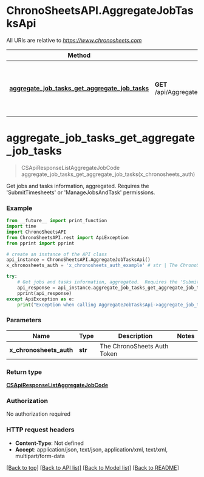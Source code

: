# ChronoSheetsAPI.AggregateJobTasksApi

All URIs are relative to *https://www.chronosheets.com*

Method | HTTP request | Description
------------- | ------------- | -------------
[**aggregate_job_tasks_get_aggregate_job_tasks**](AggregateJobTasksApi.md#aggregate_job_tasks_get_aggregate_job_tasks) | **GET** /api/AggregateJobTasks/GetAggregateJobTasks | Get jobs and tasks information, aggregated.  Requires the &#39;SubmitTimesheets&#39; or &#39;ManageJobsAndTask&#39; permissions.


# **aggregate_job_tasks_get_aggregate_job_tasks**
> CSApiResponseListAggregateJobCode aggregate_job_tasks_get_aggregate_job_tasks(x_chronosheets_auth)

Get jobs and tasks information, aggregated.  Requires the 'SubmitTimesheets' or 'ManageJobsAndTask' permissions.

### Example
```python
from __future__ import print_function
import time
import ChronoSheetsAPI
from ChronoSheetsAPI.rest import ApiException
from pprint import pprint

# create an instance of the API class
api_instance = ChronoSheetsAPI.AggregateJobTasksApi()
x_chronosheets_auth = 'x_chronosheets_auth_example' # str | The ChronoSheets Auth Token

try:
    # Get jobs and tasks information, aggregated.  Requires the 'SubmitTimesheets' or 'ManageJobsAndTask' permissions.
    api_response = api_instance.aggregate_job_tasks_get_aggregate_job_tasks(x_chronosheets_auth)
    pprint(api_response)
except ApiException as e:
    print("Exception when calling AggregateJobTasksApi->aggregate_job_tasks_get_aggregate_job_tasks: %s\n" % e)
```

### Parameters

Name | Type | Description  | Notes
------------- | ------------- | ------------- | -------------
 **x_chronosheets_auth** | **str**| The ChronoSheets Auth Token | 

### Return type

[**CSApiResponseListAggregateJobCode**](CSApiResponseListAggregateJobCode.md)

### Authorization

No authorization required

### HTTP request headers

 - **Content-Type**: Not defined
 - **Accept**: application/json, text/json, application/xml, text/xml, multipart/form-data

[[Back to top]](#) [[Back to API list]](../README.md#documentation-for-api-endpoints) [[Back to Model list]](../README.md#documentation-for-models) [[Back to README]](../README.md)

